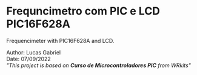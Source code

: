 # **Frequncimetro com PIC e LCD PIC16F628A**
Frequencimeter with PIC16F628A and LCD.

Author: Lucas Gabriel <br/>
Date: 07/09/2022 <br/>
_"This project is based on **Curso de Microcontroladores PIC** from WRkits"_
